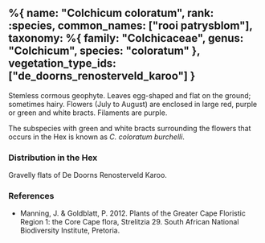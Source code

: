 %{
    name: "Colchicum coloratum",
    rank: :species,
    common_names: ["rooi patrysblom"],
    taxonomy: %{
        family: "Colchicaceae",
        genus: "Colchicum",
        species: "coloratum"
    },
    vegetation_type_ids: ["de_doorns_renosterveld_karoo"]
}
---

Stemless cormous geophyte. Leaves egg-shaped and flat on the ground; sometimes hairy. Flowers (July to August)
are enclosed in large red, purple or green and white bracts. Filaments are purple.

<!-- read more -->

The subspecies with green and white bracts surrounding the flowers that occurs in the Hex is known as *C. coloratum burchelli*.

### Distribution in the Hex

Gravelly flats of De Doorns Renosterveld Karoo.

### References

* Manning, J. & Goldblatt, P. 2012. Plants of the Greater Cape Floristic Region 1: the Core Cape flora, Strelitzia 29. South African National Biodiversity Institute, Pretoria.